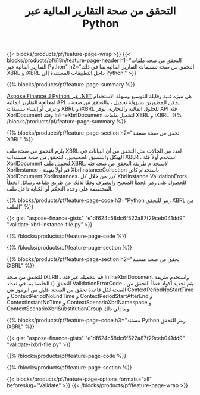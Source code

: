 ﻿---
title: التحقق من صحة التقارير المالية عبر Python
url: /ar/python-net/validate/
description:  Python رمز للتحقق من صحة التقارير المالية في XBRL و iXBRL الملفات عبر مكتبة Python.
---
{{< blocks/products/pf/feature-page-wrap >}}
{{< blocks/products/pf/i18n/feature-page-header h1="التحقق من صحة ملفات التقارير المالية عبر Python" h2="التحقق من صحة تنسيقات التقارير المالية بما في ذلك XBRL و iXBRL داخل التطبيقات المستندة إلى Python." >}}

{{% blocks/products/pf/feature-page-summary %}}

[Aspose.Finance لـ Python عبر .NET](https://products.aspose.com/finance/python-net/) هي ميزة غنية وقابلة للتوسيع وسهلة الاستخدام لمعالجة التقارير المالية API. يمكن للمطورين بسهولة تحميل ، والتحقق من صحة ، وعرض أو إنشاء تنسيقات XBRL و iXBRL للحلول المالية والتجارية. يوفر API فئة XbrlDocument وفئة InlineXbrlDocument لتحميل ملفات XBRL و iXBRL.
{{% /blocks/products/pf/feature-page-summary %}}

{{% blocks/products/pf/feature-page-section h2="تحقق من صحة مستند XBRL" %}}

يلزم التحقق من صحة ملف XBRL لعدد من الحالات مثل التحقق من أن البيانات في الهيكل والتنسيق الصحيحين. للتحقق من صحة مستندات XBLR ، استخدم أولاً فئة XbrlDocument لتحميل ملف XBRL. لاستخدام طريقة التحقق من صحة فئة XbrlInstance ، قم أولاً بتهيئة XbrlInstanceCollection باستخدام كائن XbrlDocument XbrlInstances. كرر من خلال كل XbrlInstance.ValidationErors للحصول على رمز الخطأ الصحيح والتصرف وفقًا لذلك عن طريق طباعة رسائل الخطأ المخصصة على وحدة التحكم أو الكتابة داخل ملف.

{{% blocks/products/pf/feature-page-code h3="Python رمز للتحقق XBRL من الملف" %}}

{{< gist "aspose-finance-gists" "e1df624c58dc6f522a87f29ceb041dd9" "validate-xbrl-instance-file.py" >}} 

{{% /blocks/products/pf/feature-page-code %}}

{{% /blocks/products/pf/feature-page-section %}}

{{% blocks/products/pf/feature-page-section h2="تحقق من صحة مستند iXBRL" %}}

للتحقق من صحة iXLRB ، قم بتحميله عبر فئة InlineXbrlDocument واستخدم طريقة التحقق () الخاصة به. في تعداد ValidationErrorCode ، يتم تحديد أكواد خطأ التحقق من الصحة لكل قاعدة تحقق من الصحة. قليل من الرموز هي ContextPeriodNoStartTime و ContextPeriodNoEndTime و ContextPeriodStartAfterEnd و ContextInstantNoTime و ContextScenarioXbrlNamespace و ContextScenarioXbrlSubstitutionGroup وما إلى ذلك.

{{% blocks/products/pf/feature-page-code h3="مستند Python رمز للتحقق iXBRL" %}}

{{< gist "aspose-finance-gists" "e1df624c58dc6f522a87f29ceb041dd9" "validate-ixbrl-file.py" >}}

{{% /blocks/products/pf/feature-page-code %}}

{{% /blocks/products/pf/feature-page-section %}}

{{< blocks/products/pf/feature-page-options formats="all" beforeslug="Validate" >}}
{{< /blocks/products/pf/feature-page-wrap >}}
